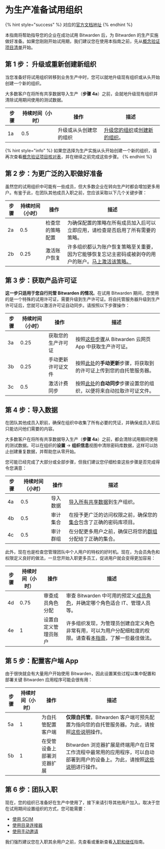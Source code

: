 # 为生产准备试用组织

{% hint style="success" %}
对应的[官方文档地址](https://bitwarden.com/help/prepare-your-org-for-prod/)
{% endhint %}

本指南将帮助指导您的企业在成功试用 Bitwarden 后，为 Bitwarden 的生产实施做好准备。如果您刚刚开始试用期，我们建议您在使用本指南之前，先从[概念验证项目清单](../../business-resources/proof-of-concept-project-checklist.md)开始。

## 第 1 步： 升级或重新创建新组织 <a href="#step-1-upgrade-or-restart-your-organization" id="step-1-upgrade-or-restart-your-organization"></a>

当您准备好将试用组织转移到业务生产中时，您可以就地升级现有组织或从头开始创建一个新的组织。

大多数客户在将所有共享数据导入生产（**步骤 4a**）之前，会就地升级现有组织并清除试用期间使用的测试数据。

| 步骤 | 持续时间（小时） | 操作          | 描述                                                                                                                                            |
| -- | -------- | ----------- | --------------------------------------------------------------------------------------------------------------------------------------------- |
| 1a | 0.5      | 升级或从头创建您的组织 | [升级您的组织](../../organizations/organizations.md#upgrade-an-organization)或[创建新的组织](../../organizations/organizations.md#create-an-organization)。 |

{% hint style="info" %}
如果您选择为生产实施从头开始创建一个新的组织，请再次查看[概念验证项目核对表](../../business-resources/proof-of-concept-project-checklist.md)，并在继续之前完成这些步骤。
{% endhint %}

## 第 2 步：为更广泛的入职做好准备 <a href="#step-2-prep-for-broader-onboarding" id="step-2-prep-for-broader-onboarding"></a>

虽然您的试用组织中可能有一些成员，但大多数企业在转向生产时都会增加更多用户。有鉴于此，在团队其他成员入职之前，您应该采取以下几个关键步骤：

| 步骤 | 持续时间（小时） | 操作       | 描述                                                                                              |
| -- | -------- | -------- | ----------------------------------------------------------------------------------------------- |
| 2a | 0.5      | 检查您的策略配置 | 为确保配置的策略在所有成员加入后可以立即应用，请检查是否启用了所有需要的策略。                                                         |
| 2b | 0.25     | 激活账户恢复   | 许多组织都认为账户恢复策略至关重要，因为它能够恢复忘记主密码或被剥夺的用户的账户。[马上激活该策略。](../../organizations/enterprise-policies.md) |

## 第 3 步：获取产品许可证 <a href="#step-3-get-a-production-license" id="step-3-get-a-production-license"></a>

**这一步只适用于您自行托管 Bitwarden 的情况**。在试用 Bitwarden 期间，您使用的是一个特殊的试用许可证，需要升级到生产许可证。将自托管服务器升级到生产许可证后，您就可以激活许可证自动同步。请按照以下步骤操作：

| 步骤 | 持续时间（小时） | 操作        | 描述                                                                                                                     |
| -- | -------- | --------- | ---------------------------------------------------------------------------------------------------------------------- |
| 3a | 0.25     | 获取您的生产许可证 | 按照[这些步骤](../../self-hosting/licensing-for-paid-features.md#retrieve-organization-license)从 Bitwarden 云网页 App 中获取生产许可证。 |
| 3b | 0.25     | 手动更新许可证文件 | 按照[此处](../../self-hosting/licensing-for-paid-features.md#update-organization-license)的**手动更新**步骤，将获取到的许可证上传到您的自托管服务器。  |
| 3c | 0.5      | 激活计费同步    | 按照[此处](../../self-hosting/licensing-for-paid-features.md#update-organization-license)的**自动同步**步骤设置您的组织，以便将来自动拉取许可证文件。  |

## 第 4 步：导入数据 <a href="#step-4-import-your-data" id="step-4-import-your-data"></a>

在团队其他成员入职前，确保在组织中收集了所有必要的凭证，并确保成员入职后只能访问他们需要的内容。

大多数客户在将所有共享数据导入生产（**步骤 4a**）之前，都会清除试用期间使用的测试数据。可以在组织的**设置** → **组织信息**视图中清除密码库数据，这样可以防止创建重复数据，并帮助您从零开始。

您可能已经完成了大部分或全部步骤，但我们建议您仔细检查这些步骤是否完成得令您满意：

| 步骤 | 持续时间（小时） | 操作   | 描述                                                                      |
| -- | -------- | ---- | ----------------------------------------------------------------------- |
| 4a | 0.5      | 导入数据 | [导入所有共享数据](../../import-export/import-data-to-an-organization.md)到生产组织。 |
| 4b | 0.5      | 审计集合 | 在授予更广泛的访问权限之前，确保您的[集合](../../organizations/collections.md)包含了正确的密码库项目。  |
| 4c | 0.5      | 审计群组 | 在分配更多用户之前，确保已将您的[群组](../../organizations/groups.md)分配给了正确的集合。           |

此外，现在也是检查您管理团队中个人用户的特权的好时机。现在，为会员角色和权限定义良好的做法，一旦您开始入职更多员工，促进用户就会变得更加容易：

| 步骤 | 持续时间（小时） | 操作         | 描述                                                                                                                                                  |
| -- | -------- | ---------- | --------------------------------------------------------------------------------------------------------------------------------------------------- |
| 4d | 0.75     | 审查成员角色分配   | 审查 Bitwarden 中可用的预定义[成员角色](../user-management/member-roles-and-permissions.md)，并确定哪个角色适合 IT、管理人员等。                                                  |
| 4e | 1        | 设置自定义管理员账户 | 许多组织发现，为管理员创建自定义角色非常有用，可以为用户分配细粒度的权限。请查看[本指南](https://bitwarden.com/resources/setting-up-administrative-accounts-with-lesser-privileges/)，了解一些最佳做法。 |

## 第 5 步：配置客户端 App <a href="#step-5-configure-client-apps" id="step-5-configure-client-apps"></a>

由于很快就会有大量用户开始使用 Bitwarden，因此设置某些过程以集中配置和部署关键 Bitwarden 应用程序可能会很有用：

| 步骤 | 持续时间（小时） | 操作            | 描述                                                                                                                                         |
| -- | -------- | ------------- | ------------------------------------------------------------------------------------------------------------------------------------------ |
| 5a | 1        | 为自托管配置客户端     | **仅限自托管**。Bitwarden 客户端可预先配置为指向您的自托管服务器。为此，请按照[这些说明](../deploy-client-apps/configure-clients-for-your-server.md)操作。                        |
| 5b | 1        | 在受管设备上部署浏览器扩展 | Bitwarden 浏览器扩展是终端用户在日常工作流程中最常用的应用程序，可以自动部署到用户的设备上。为此，请按照[这些说明](../deploy-client-apps/deploy-browser-extensions/browserext-deploy.md)进行操作。 |

## 第 6 步：团队入职 <a href="#step-6-onboard-your-team" id="step-6-onboard-your-team"></a>

现在，您的组织已准备好在生产中使用了，接下来请引导其他用户加入。取决于您在试用期间设置组织的方式，您可能需要：

* [使用 SCIM](../../scim/about-scim.md)
* [使用目录连接器](../../directory-connector/about-directory-connector.md)
* [使用手动邀请](../../organizations/user-management.md#onboard-users)

我们强烈建议您在入职其余用户之前，先查看或重新查看[入职和继任](../../business-resources/onboarding-and-succession.md)指南。
